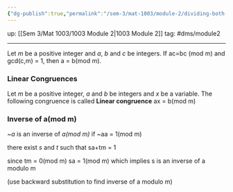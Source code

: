 ```yaml
---
{"dg-publish":true,"permalink":"/sem-3/mat-1003/module-2/dividing-both-sides-of-a-congruence/","tags":"gardenEntry"}
---
```


up: [[Sem 3/Mat 1003/1003 Module 2|1003 Module 2]]
tag: #dms/module2 

---

Let *m* be a positive integer and *a*, *b* and *c* be integers. If ac=bc (mod m) and gcd(c,m) = 1, then a = b(mod m).

### Linear Congruences

Let *m* be a positive integer, *a* and *b* be integers and *x* be a variable. The following congruence is called **Linear congruence**
	ax = b(mod m)

### Inverse of a(mod m)

*~a* is an inverse of *a(mod m)* if ~aa = 1(mod m) 

there exist *s* and *t* such that 
	sa+tm = 1

since tm = 0(mod m)
	sa = 1(mod m)
which implies s is an inverse of a modulo m

(use backward substitution to find inverse of a modulo m)